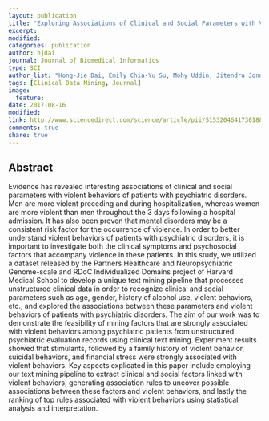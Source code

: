 ```yaml
---
layout: publication
title: "Exploring Associations of Clinical and Social Parameters with Violent Behaviors among Psychiatric Patients"
excerpt:
modified:
categories: publication
author: hjdai
journal: Journal of Biomedical Informatics
type: SCI
author_list: "Hong-Jie Dai, Emily Chia-Yu Su, Mohy Uddin, Jitendra Jonnagaddala, Chi-Shin Wu, Shabbir Syed-Abdul"
tags: [Clinical Data Mining, Journal]
image:
  feature:
date: 2017-08-16
modified: 
link: http://www.sciencedirect.com/science/article/pii/S1532046417301880
comments: true
share: true
---
```


## Abstract

Evidence has revealed interesting associations of clinical and social parameters with violent behaviors of patients with psychiatric disorders. Men are more violent preceding and during hospitalization, whereas women are more violent than men throughout the 3 days following a hospital admission. It has also been proven that mental disorders may be a consistent risk factor for the occurrence of violence. In order to better understand violent behaviors of patients with psychiatric disorders, it is important to investigate both the clinical symptoms and psychosocial factors that accompany violence in these patients. In this study, we utilized a dataset released by the Partners Healthcare and Neuropsychiatric Genome-scale and RDoC Individualized Domains project of Harvard Medical School to develop a unique text mining pipeline that processes unstructured clinical data in order to recognize clinical and social parameters such as age, gender, history of alcohol use, violent behaviors, etc., and explored the associations between these parameters and violent behaviors of patients with psychiatric disorders. The aim of our work was to demonstrate the feasibility of mining factors that are strongly associated with violent behaviors among psychiatric patients from unstructured psychiatric evaluation records using clinical text mining. Experiment results showed that stimulants, followed by a family history of violent behavior, suicidal behaviors, and financial stress were strongly associated with violent behaviors. Key aspects explicated in this paper include employing our text mining pipeline to extract clinical and social factors linked with violent behaviors, generating association rules to uncover possible associations between these factors and violent behaviors, and lastly the ranking of top rules associated with violent behaviors using statistical analysis and interpretation.